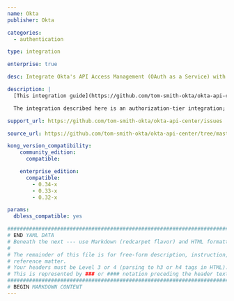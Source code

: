 ```yaml
---
name: Okta
publisher: Okta

categories:
  - authentication

type: integration

enterprise: true

desc: Integrate Okta's API Access Management (OAuth as a Service) with Kong API Gateway.

description: |
  [This integration guide](https://github.com/tom-smith-okta/okta-api-center/tree/master/gateways/kong) describes how to integrate Okta's API Access Management (OAuth as a Service) with Kong API Gateway.

  The integration described here is an authorization-tier integration; authentication will be happening outside of Kong. A web application will handle authentication vs. Okta, acquiring an access token, and sending that access token to Kong on behalf of the end-user.

support_url: https://github.com/tom-smith-okta/okta-api-center/issues

source_url: https://github.com/tom-smith-okta/okta-api-center/tree/master/gateways/kong

kong_version_compatibility:
    community_edition:
      compatible:

    enterprise_edition:
      compatible:
        - 0.34-x
        - 0.33-x
        - 0.32-x

params:
  dbless_compatible: yes

###############################################################################
# END YAML DATA
# Beneath the next --- use Markdown (redcarpet flavor) and HTML formatting only.
#
# The remainder of this file is for free-form description, instruction, and
# reference matter.
# Your headers must be Level 3 or 4 (parsing to h3 or h4 tags in HTML).
# This is represented by ### or #### notation preceding the header text.
###############################################################################
# BEGIN MARKDOWN CONTENT
---
```

